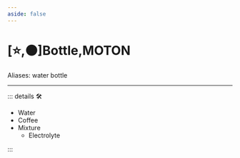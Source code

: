 ```yaml
---
aside: false
---
```

# [⭐,🟠]<labor>Bottle</labor>,<motor>MOTON</motor>

Aliases: water bottle

---

<!-- =================================================== -->
<!-- =================================================== -->
<!-- =================================================== -->
<!-- =================================================== -->
<!-- =================================================== -->
::: details 🛠

- Water
- Coffee
- Mixture
    - Electrolyte

:::
